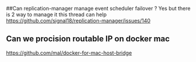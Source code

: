 ##Can replication-manager manage event scheduler failover ?
Yes but there is 2 way to manage it this thread can help  
https://github.com/signal18/replication-manager/issues/140

## Can we procision routable IP on docker mac
https://github.com/mal/docker-for-mac-host-bridge

